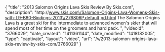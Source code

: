 {
    "title": "2013 Salomon Origins Lava Skis Review By Skis.com",
    "description": "http:\/\/www.skis.com\/Salomon-Origins-Lava-Womens-Skis-with-L9-B80-Bindings-2013\/276806P,default,pd.html  The Salomon Origins Lava is a great ski for the intermediate to advanced women's skier that will spend most of her time on the groomers and hard pack. ",
    "videoid": "3766029",
    "date_created": "1411361144",
    "date_modified": "1418182005",
    "type": "captivate",
    "layout": "video",
    "url": "\/v\/2013-salomon-origins-lava-skis-review-by-skis-com\/3766029"
}